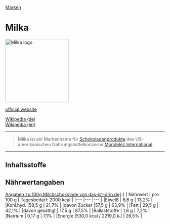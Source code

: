 [Marken](../marken.html)   

# Milka

<img src="https://upload.wikimedia.org/wikipedia/commons/1/16/Milka_Logo.svg" height="200" alt="Milka logo">

<a target="_blank" href="http://www.milka.de/">official website</a>   

<a target="_blank" href="https://de.wikipedia.org/wiki/Milka_(Marke)">Wikipedia (de)</a>   
<a target="_blank" href="https://en.wikipedia.org/wiki/Milka">Wikipedia (en)</a>

---

> Milka ist ein Markenname für [Schokoladenprodukte](../nahrung/schokolade.html) des US-amerikanischen Nahrungsmittelkonzerns [Mondelēz International](../konzerne/mondelez_international.html).  
---

## Inhaltsstoffe

## Nährwertangaben

[Angaben zu 100g Milchschokolade von das-ist-drin.de](http://das-ist-drin.de/Milka-Alpenmilch-100-g--416351/){:}
| Nährwert | pro 100 g  | Tagesbedarf: 2000 kcal |
|---	|---	|---	|
|Eiweiß   	| 6,6 g   	| 13,2%   	|
|Kohl.hyd.   	|58,5 g |	21,7%   	|
|davon Zucker   	|57,5 g   	|   	63,9% 	|
|Fett   	| 29,5 g  	|   	42,1% 	|
|davon gesättigt   	| 17,5 g 	  	|   87,5%	|
|Ballaststoffe   	|  1,8 g 	 	| 7,2%  	|
|Natrium   	| 0,17 g 	  	| 7,1%  	|
|Energie   	|530,0 kcal / 2219,0 kJ 	   	| 26,5%  	|
